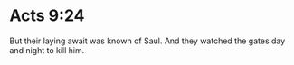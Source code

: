 # Acts 9:24

But their laying await was known of Saul. And they watched the gates day and night to kill him.